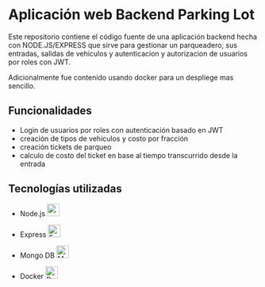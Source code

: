 # Aplicación web Backend Parking Lot

Este repositorio contiene el código fuente de una aplicación backend hecha con NODE.JS/EXPRESS que sirve para gestionar un parqueadero, sus entradas, salidas de vehiculos y autenticacion y autorizacion de usuarios por roles con JWT.

Adicionalmente fue contenido usando docker para un despliege mas sencillo.

## Funcionalidades
- Login de usuarios por roles con autenticación basado en JWT
- creación de tipos de vehiculos y costo por fracción
- creación tickets de parqueo
- calculo de costo del ticket en base al tiempo transcurrido desde la entrada

## Tecnologías utilizadas
<ul>
    <li>
        <p>
            Node.js
            <img src="https://www.svgrepo.com/show/303360/nodejs-logo.svg" alt="node.js" width="25" height="25" />
        </p>
    </li>
    <li>
        <p>
            Express
            <img src="https://static.cdnlogo.com/logos/e/23/express.svg" alt="Express" width="25" height="25" />        
        </p>
    </li>
    <li>
        <p>
            Mongo DB
            <img src="https://www.svgrepo.com/show/373845/mongo.svg" alt="Mongo DB" width="25" height="25" />       
        </p>
    </li>
    <li>
        <p>
            Docker
            <img src="https://www.svgrepo.com/show/452192/docker.svg" alt="Docker" width="25" height="25" />
        </p>
    </li>
</ul>